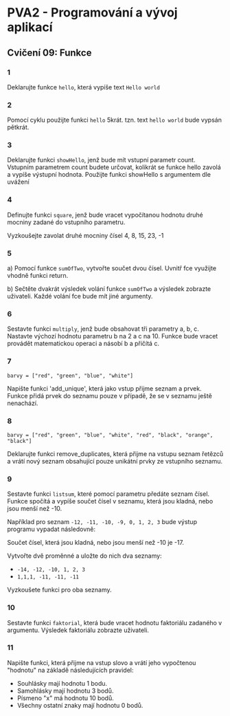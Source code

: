 # PVA2 - Programování a vývoj aplikací
## Cvičení 09: Funkce

### 1
Deklarujte funkce `hello`, která vypíše text `Hello world`

### 2
Pomocí cyklu použijte funkci `hello` 5krát. tzn. text `hello world` bude vypsán pětkrát.

### 3 
Deklarujte funkci `showHello`, jenž bude mít vstupní parametr count. Vstupním parametrem count budete určovat, kolikrát se funkce hello zavolá a vypíše výstupní hodnota. 
Použijte funkci showHello s argumentem dle uvážení

### 4
Definujte funkci `square`, jenž bude vracet vypočítanou hodnotu druhé mocniny zadané do vstupního parametru.

Vyzkoušejte zavolat druhé mocniny čísel 4, 8, 15, 23, -1

### 5
a) Pomocí funkce `sumOfTwo`, vytvořte součet dvou čísel. Uvnitř fce využijte vhodně funkci return.

b) Sečtěte dvakrát výsledek volání funkce `sumOfTwo` a výsledek zobrazte uživateli. Každé volání fce bude mít jiné argumenty.


### 6
Sestavte funkci `multiply`, jenž bude obsahovat tři parametry a, b, c. Nastavte výchozí hodnotu parametru b na 2 a c na 10. Funkce bude vracet provádět matematickou operaci a násobí b a přičítá c.

### 7
`barvy = ["red", "green", "blue", "white"]`

Napište funkci 'add_unique', která jako vstup přijme seznam a prvek. Funkce přidá prvek do seznamu pouze v případě, že se v seznamu ještě nenachází.

### 8
`barvy = ["red", "green", "blue", "white", "red", "black", "orange", "black"]`

Deklarujte funkci remove_duplicates, která přijme na vstupu seznam řetězců a vrátí nový seznam obsahující pouze unikátní prvky ze vstupního seznamu.

### 9
Sestavte funkci `listsum`, které pomocí parametru předáte seznam čísel. Funkce spočítá a vypíše součet čísel v seznamu, která jsou kladná, nebo jsou menší než -10.

Například pro seznam `-12, -11, -10, -9, 0, 1, 2, 3` bude výstup programu vypadat následovně:

Součet čísel, která jsou kladná, nebo jsou menší než -10 je -17.

Vytvořte dvě proměnné a uložte do nich dva seznamy:
* `-14, -12, -10, 1, 2, 3`
* `1,1,1, -11, -11, -11`

Vyzkoušete funkci pro oba seznamy.

### 10
Sestavte funkci `faktorial`, která bude vracet hodnotu faktoriálu zadaného v argumentu. Výsledek faktoriálu zobrazte uživateli.

### 11
Napište funkci, která přijme na vstup slovo a vrátí jeho vypočtenou "hodnotu" na základě následujících pravidel:
- Souhlásky mají hodnotu 1 bodu.
- Samohlásky mají hodnotu 3 bodů.
- Písmeno "x" má hodnotu 10 bodů.
- Všechny ostatní znaky mají hodnotu 0 bodů.
